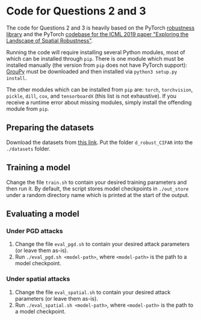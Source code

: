 # Code for Questions 2 and 3

The code for Questions 2 and 3 is heavily based on the PyTorch [robustness library](https://github.com/MadryLab/robustness) and the PyTorch [codebase for the ICML 2019 paper "Exploring the Landscape of Spatial Robustness"](https://github.com/MadryLab/spatial-pytorch).

Running the code will require installing several Python modules, most of which can be installed through `pip`. There is one module which must be installed manually (the version from `pip` does not have PyTorch support): [GrouPy](https://github.com/adambielski/GrouPy) must be downloaded and then installed via `python3 setup.py install`.

The other modules which can be installed from `pip` are: `torch`, `torchvision`, `pickle`, `dill`, `cox`, and `tensorboardX` (this list is not exhaustive). If you receive a runtime error about missing modules, simply install the offending module from `pip`.

## Preparing the datasets

Download the datasets from [this link](https://github.com/MadryLab/constructed-datasets).
Put the folder `d_robust_CIFAR` into the `./datasets` folder.

## Training a model

Change the file `train.sh` to contain your desired training parameters and then run it. By default, the script stores model checkpoints in `./out_store` under a random directory name which is printed at the start of the output.

## Evaluating a model

### Under PGD attacks

1. Change the file `eval_pgd.sh` to contain your desired attack parameters (or leave them as-is).
2. Run `./eval_pgd.sh <model-path>`, where `<model-path>` is the path to a model checkpoint.

### Under spatial attacks

1. Change the file `eval_spatial.sh` to contain your desired attack parameters (or leave them as-is).
2. Run `./eval_spatial.sh <model-path>`, where `<model-path>` is the path to a model checkpoint.
